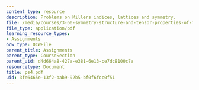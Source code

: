 ```yaml
---
content_type: resource
description: Problems on Millers indices, lattices and symmetry.
file: /media/courses/3-60-symmetry-structure-and-tensor-properties-of-materials-fall-2005/3fe6465e13f2bab992b5bf0f6fcc0f51_ps4.pdf
file_type: application/pdf
learning_resource_types:
- Assignments
ocw_type: OCWFile
parent_title: Assignments
parent_type: CourseSection
parent_uid: d4d664a8-427a-e381-6e13-ce7dc8100c7a
resourcetype: Document
title: ps4.pdf
uid: 3fe6465e-13f2-bab9-92b5-bf0f6fcc0f51
---
```

